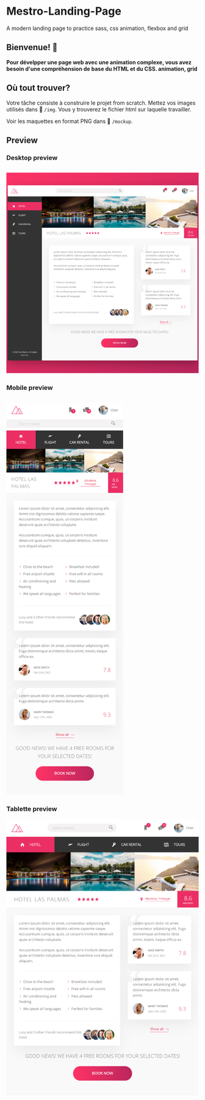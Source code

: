 # Mestro-Landing-Page

A modern landing page to practice sass, css animation, flexbox and grid

## Bienvenue! 👋

**Pour dévelpper une page web avec une animation complexe, vous avez besoin d'une compréhension de base du HTML et du CSS. animation, grid**

## Où tout trouver?

Votre tâche consiste à construire le projet from scratch.
Mettez vos images utilisés dans :file_folder: `/img`. Vous y trouverez le fichier html sur laquelle travailler.

Voir les maquettes en format PNG dans :file_folder: `/mockup`.

## Preview
### Desktop preview
![Desktop](./starter/mockup/desktop.png)
---
### Mobile preview
![mobile](./starter/mockup/mobile.png)
---
### Tablette preview
![tablette](./starter/mockup/tablette.png)
